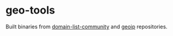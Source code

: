 # geo-tools
 
Built binaries from [domain-list-community](https://github.com/v2fly/domain-list-community) and [geoip](https://github.com/Loyalsoldier/geoip) repositories.